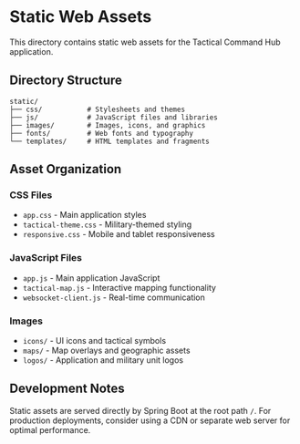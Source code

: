 # Static Web Assets

This directory contains static web assets for the Tactical Command Hub application.

## Directory Structure

```
static/
├── css/           # Stylesheets and themes
├── js/            # JavaScript files and libraries
├── images/        # Images, icons, and graphics
├── fonts/         # Web fonts and typography
└── templates/     # HTML templates and fragments
```

## Asset Organization

### CSS Files
- `app.css` - Main application styles
- `tactical-theme.css` - Military-themed styling
- `responsive.css` - Mobile and tablet responsiveness

### JavaScript Files
- `app.js` - Main application JavaScript
- `tactical-map.js` - Interactive mapping functionality
- `websocket-client.js` - Real-time communication

### Images
- `icons/` - UI icons and tactical symbols
- `maps/` - Map overlays and geographic assets
- `logos/` - Application and military unit logos

## Development Notes

Static assets are served directly by Spring Boot at the root path `/`. 
For production deployments, consider using a CDN or separate web server for optimal performance.
